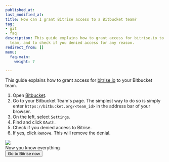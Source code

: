 ```yaml
---
published_at:
last_modified_at:
title: How can I grant Bitrise access to a Bitbucket team?
tag:
- git
- faq
description: This guide explains how to grant access for bitrise.io to your Bitbucket
  team, and to check if you denied access for any reason.
redirect_from: []
menu:
  faq-main:
    weight: 7

---
```

This guide explains how to grant access for [bitrise.io](https://www.bitrise.io/) to your Bitbucket team.

1. Open [Bitbucket](https://bitbucket.org).
2. Go to your Bitbucket Team's page. The simplest way to do so is simply enter `https://bitbucket.org/<team_id>` in the address bar of your browser.
3. On the left, select `Settings`.
4. Find and click `OAuth`.
5. Check if you denied access to Bitrise.
6. If yes, click `Remove`. This will remove the denial.

<div class="banner">
	<img src="/assets/images/banner-bg-888x170.png" style="border: none;">
	<div class="deploy-text">Now you know everything</div>
	<a target="_blank" href="https://app.bitrise.io/dashboard/builds"><button class="button">Go to Bitrise now</button></a>
</div>